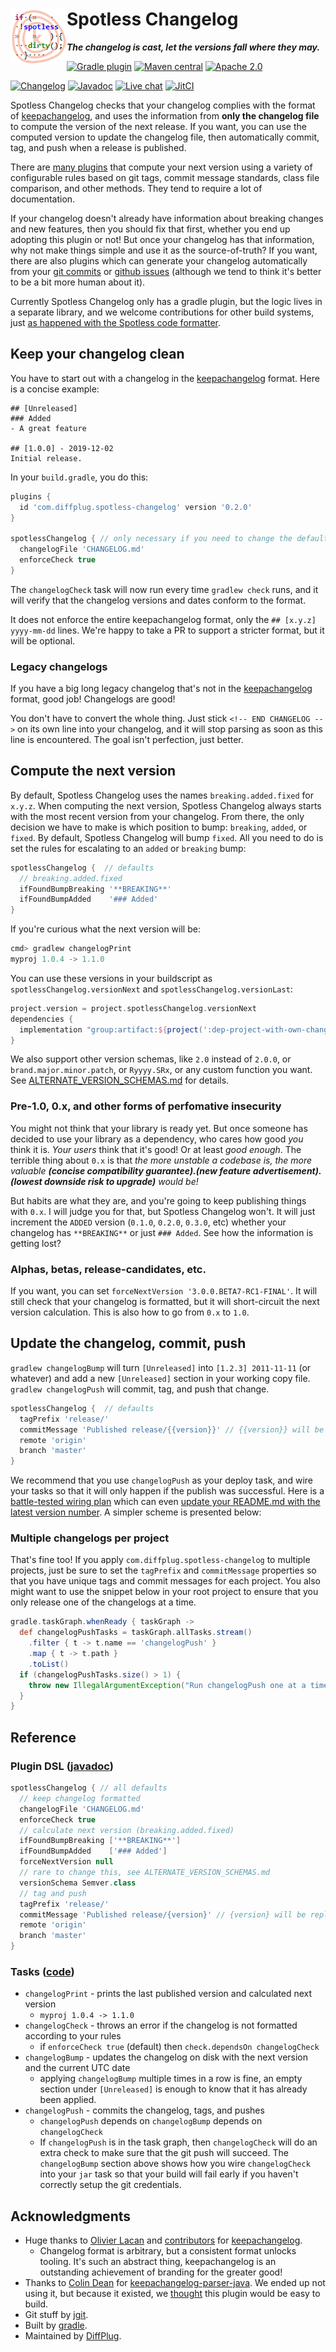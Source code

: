 # <img align="left" src="logo.png"> Spotless Changelog
***The changelog is cast, let the versions fall where they may.***
<!---freshmark shields
output = [
    link(shield('Gradle plugin', 'plugins.gradle.org', 'com.diffplug.spotless-changelog', 'blue'), 'https://plugins.gradle.org/plugin/com.diffplug.spotless-changelog'),
    link(shield('Maven central', 'mavencentral', 'available', 'blue'), 'https://search.maven.org/search?q=g:com.diffplug.spotless-changelog'),
    link(shield('Apache 2.0', 'license', 'apache-2.0', 'blue'), 'https://tldrlegal.com/license/apache-license-2.0-(apache-2.0)'),
    '',
    link(shield('Changelog', 'changelog', versionLast, 'brightgreen'), 'CHANGELOG.md'),
    link(shield('Javadoc', 'javadoc', 'yes', 'brightgreen'), 'https://javadoc.jitpack.io/com/github/diffplug/spotless-changelog/spotless-changelog-agg/release~{{versionLast}}/javadoc/'),
    link(shield('Live chat', 'gitter', 'chat', 'brightgreen'), 'https://gitter.im/diffplug/spotless-changelog'),
    link(image('JitCI', 'https://jitci.com/gh/diffplug/spotless-changelog/svg'), 'https://jitci.com/gh/diffplug/spotless-changelog')

    ].join('\n');
-->
[![Gradle plugin](https://img.shields.io/badge/plugins.gradle.org-com.diffplug.spotless--changelog-blue.svg)](https://plugins.gradle.org/plugin/com.diffplug.spotless-changelog)
[![Maven central](https://img.shields.io/badge/mavencentral-available-blue.svg)](https://search.maven.org/search?q=g:com.diffplug.spotless-changelog)
[![Apache 2.0](https://img.shields.io/badge/license-apache--2.0-blue.svg)](https://tldrlegal.com/license/apache-license-2.0-(apache-2.0))

[![Changelog](https://img.shields.io/badge/changelog-0.2.0-brightgreen.svg)](CHANGELOG.md)
[![Javadoc](https://img.shields.io/badge/javadoc-yes-brightgreen.svg)](https://javadoc.jitpack.io/com/github/diffplug/spotless-changelog/spotless-changelog-agg/release~0.2.0/javadoc/)
[![Live chat](https://img.shields.io/badge/gitter-chat-brightgreen.svg)](https://gitter.im/diffplug/spotless-changelog)
[![JitCI](https://jitci.com/gh/diffplug/spotless-changelog/svg)](https://jitci.com/gh/diffplug/spotless-changelog)
<!---freshmark /shields -->

Spotless Changelog checks that your changelog complies with the format of [keepachangelog](https://keepachangelog.com/), and uses the information from **only the changelog file** to compute the version of the next release. If you want, you can use the computed version to update the changelog file, then automatically commit, tag, and push when a release is published.

There are [many plugins](https://plugins.gradle.org/search?term=version) that compute your next version using a variety of configurable rules based on git tags, commit message standards, class file comparison, and other methods.  They tend to require a lot of documentation.

If your changelog doesn't already have information about breaking changes and new features, then you should fix that first, whether you end up adopting this plugin or not!  But once your changelog has that information, why not make things simple and use it as the source-of-truth?  If you want, there are also plugins which can generate your changelog automatically from your [git commits](https://plugins.gradle.org/search?term=git+changelog) or [github issues](https://plugins.gradle.org/search?term=github+changelog) (although we tend to think it's better to be a bit more human about it).

Currently Spotless Changelog only has a gradle plugin, but the logic lives in a separate library, and we welcome contributions for other build systems, just [as happened with the Spotless code formatter](https://github.com/diffplug/spotless/issues/102).

<!---freshmark version
output = prefixDelimiterReplace(input, "id 'com.diffplug.spotless-changelog' version '", "'", versionLast)
output = prefixDelimiterReplace(output, 'https://github.com/diffplug/spotless-changelog/blob/release/', '/spotless', versionLast)
output = prefixDelimiterReplace(output, 'https://javadoc.io/static/com.diffplug.spotless-changelog/spotless-changelog-plugin-gradle/', '/', versionLast)
-->

## Keep your changelog clean

You have to start out with a changelog in the [keepachangelog](https://keepachangelog.com/) format. Here is a concise example:

```
## [Unreleased]
### Added
- A great feature

## [1.0.0] - 2019-12-02
Initial release.
```

In your `build.gradle`, you do this:

```gradle
plugins {
  id 'com.diffplug.spotless-changelog' version '0.2.0'
}

spotlessChangelog { // only necessary if you need to change the defaults below
  changelogFile 'CHANGELOG.md'
  enforceCheck true
}
```

The `changelogCheck` task will now run every time `gradlew check` runs, and it will verify that the changelog versions and dates conform to the format.

It does not enforce the entire keepachangelog format, only the `## [x.y.z] yyyy-mm-dd` lines.  We're happy to take a PR to support a stricter format, but it will be optional.

### Legacy changelogs

If you have a big long legacy changelog that's not in the [keepachangelog](https://keepachangelog.com/) format, good job!  Changelogs are good!

You don't have to convert the whole thing.  Just stick `<!-- END CHANGELOG -->` on its own line into your changelog, and it will stop parsing as soon as this line is encountered.  The goal isn't perfection, just better.

## Compute the next version

By default, Spotless Changelog uses the names `breaking.added.fixed` for `x.y.z`. When computing the next version, Spotless Changelog always starts with the most recent version from your changelog.  From there, the only decision we have to make is which position to bump: `breaking`, `added`, or `fixed`.  By default, Spotless Changelog will bump `fixed`.  All you need to do is set the rules for escalating to an `added` or `breaking` bump:

```gradle
spotlessChangelog {  // defaults
  // breaking.added.fixed
  ifFoundBumpBreaking '**BREAKING**'
  ifFoundBumpAdded    '### Added'
}
```

If you're curious what the next version will be:

```gradle
cmd> gradlew changelogPrint
myproj 1.0.4 -> 1.1.0
```

You can use these versions in your buildscript as `spotlessChangelog.versionNext` and `spotlessChangelog.versionLast`:

```gradle
project.version = project.spotlessChangelog.versionNext
dependencies {
  implementation "group:artifact:${project(':dep-project-with-own-changelog').spotlessChangelog.versionLast}"
}
```

We also support other version schemas, like `2.0` instead of `2.0.0`, or `brand.major.minor.patch`, or `Ryyyy.SRx`, or any custom function you want.  See [ALTERNATE_VERSION_SCHEMAS.md](ALTERNATE_VERSION_SCHEMAS.md) for details.

### Pre-1.0, 0.x, and other forms of perfomative insecurity

You might not think that your library is ready yet.  But once someone has decided to use your library as a dependency, who cares how good *you* think it is.  *Your users* think that it's good!  Or at least *good enough*.  The terrible thing about `0.x` is that *the more unstable a codebase is, the more valuable **(concise compatibility guarantee).(new feature advertisement).(lowest downside risk to upgrade)** would be!*

But habits are what they are, and you're going to keep publishing things with `0.x`.  I will judge you for that, but Spotless Changelog won't.  It will just increment the `ADDED` version (`0.1.0`, `0.2.0`, `0.3.0`, etc) whether your changelog has `**BREAKING**` or just `### Added`.  See how the information is getting lost?

### Alphas, betas, release-candidates, etc.

If you want, you can set `forceNextVersion '3.0.0.BETA7-RC1-FINAL'`.  It will still check that your changelog is formatted, but it will short-circuit the next version calculation.  This is also how to go from `0.x` to `1.0`.

## Update the changelog, commit, push

`gradlew changelogBump` will turn `[Unreleased]` into `[1.2.3] 2011-11-11` (or whatever) and add a new `[Unreleased]` section in your working copy file.  `gradlew changelogPush` will commit, tag, and push that change.

```gradle
spotlessChangelog {  // defaults
  tagPrefix 'release/'
  commitMessage 'Published release/{{version}}' // {{version}} will be replaced
  remote 'origin'
  branch 'master'
}
```

We recommend that you use `changelogPush` as your deploy task, and wire your tasks so that it will only happen if the publish was successful.  Here is a [battle-tested wiring plan](https://github.com/diffplug/blowdryer-diffplug/blob/master/src/main/resources/base/changelog.gradle) which can even [update your README.md with the latest version number](https://github.com/diffplug/blowdryer-diffplug/blob/2.0.0/src/main/resources/spotless/freshmark.gradle#L35-L61).  A simpler scheme is presented below:

### Multiple changelogs per project

That's fine too!  If you apply `com.diffplug.spotless-changelog` to multiple projects, just be sure to set the `tagPrefix` and `commitMessage` properties so that you have unique tags and commit messages for each project.  You also might want to use the snippet below in your root project to ensure that you only release one of the changelogs at a time.

```gradle
gradle.taskGraph.whenReady { taskGraph ->
  def changelogPushTasks = taskGraph.allTasks.stream()
    .filter { t -> t.name == 'changelogPush' }
    .map { t -> t.path }
    .toList()
  if (changelogPushTasks.size() > 1) {
    throw new IllegalArgumentException("Run changelogPush one at a time:\n" + changelogPushTasks.join('\n'))
  }
}
```

## Reference

### Plugin DSL ([javadoc](https://javadoc.io/static/com.diffplug.spotless-changelog/spotless-changelog-plugin-gradle/0.2.0/com/diffplug/spotless/changelog/gradle/ChangelogExtension.html))

```gradle
spotlessChangelog { // all defaults
  // keep changelog formatted
  changelogFile 'CHANGELOG.md'
  enforceCheck true
  // calculate next version (breaking.added.fixed)
  ifFoundBumpBreaking ['**BREAKING**']
  ifFoundBumpAdded    ['### Added']
  forceNextVersion null
  // rare to change this, see ALTERNATE_VERSION_SCHEMAS.md
  versionSchema Semver.class
  // tag and push
  tagPrefix 'release/'
  commitMessage 'Published release/{version}' // {version} will be replaced
  remote 'origin'
  branch 'master'
}
```

### Tasks ([code](https://github.com/diffplug/spotless-changelog/blob/release/0.2.0/spotless-changelog-plugin-gradle/src/main/java/com/diffplug/spotless/changelog/gradle/ChangelogPlugin.java))

- `changelogPrint` - prints the last published version and calculated next version
  - `myproj 1.0.4 -> 1.1.0`
- `changelogCheck` - throws an error if the changelog is not formatted according to your rules
  - if `enforceCheck true` (default) then `check.dependsOn changelogCheck`
- `changelogBump` - updates the changelog on disk with the next version and the current UTC date
  - applying `changelogBump` multiple times in a row is fine, an empty section under `[Unreleased]` is enough to know that it has already been applied.
- `changelogPush` - commits the changelog, tags, and pushes
  - `changelogPush` depends on `changelogBump` depends on `changelogCheck`
  - If `changelogPush` is in the task graph, then `changelogCheck` will do an extra check to make sure that the git push will succeed.  The `changelogBump` section above shows how you wire `changelogCheck` into your `jar` task so that your build will fail early if you haven't correctly setup the git credentials.

<!---freshmark /version -->

## Acknowledgments

- Huge thanks to [Olivier Lacan](https://github.com/olivierlacan) and [contributors](https://github.com/olivierlacan/keep-a-changelog/graphs/contributors) for [keepachangelog](https://keepachangelog.com/en/1.0.0/).
    - Changelog format is arbitrary, but a consistent format unlocks tooling. It's such an abstract thing, keepachangelog is an outstanding achievement of branding for the greater good!
- Thanks to [Colin Dean](https://github.com/colindean) for [keepachangelog-parser-java](https://github.com/colindean/keepachangelog-parser-java).  We ended up not using it, but because it existed, we [thought](https://twitter.com/pinboard/status/761656824202276864?lang=en) this plugin would be easy to build.
- Git stuff by [jgit](https://www.eclipse.org/jgit/).
- Built by [gradle](https://gradle.org/).
- Maintained by [DiffPlug](https://www.diffplug.com/).
